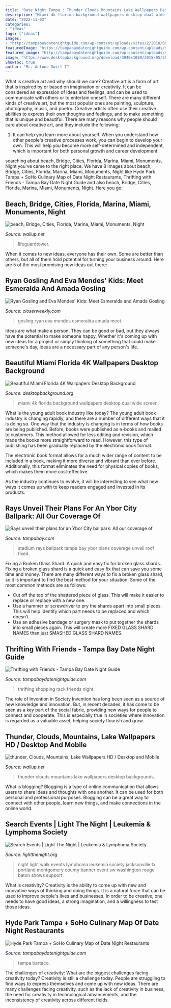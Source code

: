 ```yaml
---
title: "Date Night Tampa : Thunder Clouds Mountains Lake Wallpapers Desktop Backgrounds"
description: "Miami 4k florida background wallpapers desktop dual wide screen"
date: "2022-11-03"
categories:
- "ideas"
tags: ["ideas"]
images:
- "http://tampabaydatenightguide.com/wp-content/uploads/sites/2/2018/09/Girl-at-rack.jpeg"
featuredImage: "https://tampabaydatenightguide.com/wp-content/uploads/sites/2/2018/08/bartaco.jpg"
featured_image: "http://tampabaydatenightguide.com/wp-content/uploads/sites/2/2018/09/Girl-at-rack.jpeg"
image: "https://www.desktopbackground.org/download/3840x1080/2015/05/20/950955_beautiful-miami-florida-4k-wallpapers_3840x2160_h.jpg"
ShowToc: true
author: "Mr. Antone Swift I"
---
```



What is creative art and why should we care?
Creative art is a form of art that is inspired by or based on imagination or creativity. It can be considered an expression of ideas and feelings, and can be used to communicate with others or to entertain oneself. There are many different kinds of creative art, but the most popular ones are painting, sculpture, photography, music, and poetry. Creative artists often use their creative abilities to express their own thoughts and feelings, and to make something that is unique and beautiful. There are many reasons why people should care about creative art, and they include the following: 
1) It can help you learn more about yourself. When you understand how other people's creative processes work, you can begin to develop your own. This will help you become more self-determined and independent, which is important for both personal growth and career development.

	

		
searching about beach, Bridge, Cities, Florida, Marina, Miami, Monuments, Night you've came to the right place. We have 8 Images about beach, Bridge, Cities, Florida, Marina, Miami, Monuments, Night like Hyde Park Tampa + SoHo Culinary Map of Date Night Restaurants, Thrifting with Friends - Tampa Bay Date Night Guide and also beach, Bridge, Cities, Florida, Marina, Miami, Monuments, Night. Here you go:
		
    
## Beach, Bridge, Cities, Florida, Marina, Miami, Monuments, Night

<img loading=lazy src="https://wallup.net/wp-content/uploads/2019/09/475326-beach-bridge-cities-florida-marina-miami-monuments-night-panorama-panoramic-states-tower-united-urban-usa-lifeguardtower-night.jpg" onerror="this.onerror=null;this.src='https://tse2.mm.bing.net/th?id=OIP.lbtmP_j4MYHpIzmSS3HdZQHaEw&amp;pid=15.1';" alt="beach, Bridge, Cities, Florida, Marina, Miami, Monuments, Night">

_Source: wallup.net_

>lifeguardtower. 

	

When it comes to new ideas, everyone has their own. Some are better than others, but all of them hold potential for turning your business around. Here are 5 of the most promising new ideas out there: 

    
## Ryan Gosling And Eva Mendes&#039; Kids: Meet Esmeralda And Amada Gosling

<img loading=lazy src="https://www.closerweekly.com/wp-content/uploads/2020/08/ryan-gosling-and-eva-mendes-kids-meet-esmeralda-and-amada-gosling42.jpg?crop=3px%2C25px%2C3163px%2C1662px&amp;resize=1200%2C630" onerror="this.onerror=null;this.src='https://tse1.mm.bing.net/th?id=OIP.A1djpO63cFXjy6J8IcuOZQHaD4&amp;pid=15.1';" alt="Ryan Gosling and Eva Mendes&#039; Kids: Meet Esmeralda and Amada Gosling">

_Source: closerweekly.com_

>gosling ryan eva mendes esmeralda amada meet. 

	

Ideas are what make a person. They can be good or bad, but they always have the potential to make someone happy. Whether it's coming up with new ideas for a project or simply thinking of something that could make someone's day, ideas are a necessary part of any person's life.

    
## Beautiful Miami Florida 4K Wallpapers Desktop Background

<img loading=lazy src="https://www.desktopbackground.org/download/3840x1080/2015/05/20/950955_beautiful-miami-florida-4k-wallpapers_3840x2160_h.jpg" onerror="this.onerror=null;this.src='https://tse1.mm.bing.net/th?id=OIP.V20uR_tI7Q4hihaulgCKcQHaCF&amp;pid=15.1';" alt="Beautiful Miami Florida 4K Wallpapers Desktop Background">

_Source: desktopbackground.org_

>miami 4k florida background wallpapers desktop dual wide screen. 

	

What is the young adult book industry like today?
The young adult book industry is changing rapidly, and there are a number of different ways that it is doing so. One way that the industry is changing is in terms of how books are being published. 
Before, books were published as e-books and mailed to customers. This method allowed for less editing and revision, which made the books more straightforward to read. However, this type of publishing has been gradually replaced by the electronic book format. 

The electronic book format allows for a much wider range of content to be included in a book, making it more diverse and vibrant than ever before. Additionally, this format eliminates the need for physical copies of books, which makes them more cost-effective. 

As the industry continues to evolve, it will be interesting to see what new ways it comes up with to keep readers engaged and invested in its products.

    
## Rays Unveil Their Plans For An Ybor City Ballpark: All Our Coverage Of

<img loading=lazy src="http://www.tampabay.com/resizer/qjMqZGHUbNEa2i68Sb3capo1W8c=/900x0/smart/filters:quality(60)/arc-anglerfish-arc2-prod-tbt.s3.amazonaws.com/public/QADON5CVHNC75L63Z2XSDQZ52M.jpg" onerror="this.onerror=null;this.src='https://tse4.mm.bing.net/th?id=OIP.s4LvHh_3ohtTKMpc5vkmKwHaEr&amp;pid=15.1';" alt="Rays unveil their plans for an Ybor City ballpark: All our coverage of">

_Source: tampabay.com_

>stadium rays ballpark tampa bay ybor plans coverage unveil roof fixed. 

	

Fixing a Broken Glass Shard: A quick and easy fix for broken glass shards.
Fixing a broken glass shard is a quick and easy fix that can save you some time and money. There are many different ways to fix a broken glass shard, so it is important to find the best method for your situation. Some of the most common methods are as follows:
- Cut off the top of the shattered piece of glass. This will make it easier to replace or replace with a new one.
- Use a hammer or screwdriver to pry the shards apart into small pieces. This will help identify which part needs to be replaced and which doesn’t.
- Use an adhesive bandage or surgery mask to put together the shards into small pieces again. This will create more FIXED GLASS SHARD NAMES than just SMASHED GLASS SHARD NAMES.

    
## Thrifting With Friends - Tampa Bay Date Night Guide

<img loading=lazy src="http://tampabaydatenightguide.com/wp-content/uploads/sites/2/2018/09/Girl-at-rack.jpeg" onerror="this.onerror=null;this.src='https://tse4.mm.bing.net/th?id=OIP.XucbYk_UT4UFl_mSzB4dWAHaEK&amp;pid=15.1';" alt="Thrifting with Friends - Tampa Bay Date Night Guide">

_Source: tampabaydatenightguide.com_

>thrifting shopping rack friends night. 

	

The role of Invention in Society
Invention has long been seen as a source of new knowledge and innovation. But, in recent decades, it has come to be seen as a key part of the social fabric, providing new ways for people to connect and cooperate. This is especially true in societies where innovation is regarded as a valuable asset, helping society flourish and grow.

    
## Thunder, Clouds, Mountains, Lake Wallpapers HD / Desktop And Mobile

<img loading=lazy src="https://wallup.net/wp-content/uploads/2017/03/15/77462-thunder-clouds-mountains-lake.jpg" onerror="this.onerror=null;this.src='https://tse1.mm.bing.net/th?id=OIP.YHbM11EA198_BafoYMhsoAHaEK&amp;pid=15.1';" alt="thunder, Clouds, Mountains, Lake Wallpapers HD / Desktop and Mobile">

_Source: wallup.net_

>thunder clouds mountains lake wallpapers desktop backgrounds. 

	

What is blogging?
Blogging is a type of online communication that allows users to share ideas and thoughts with one another. It can be used for both personal and professional purposes. Blogging can be a great way to connect with other people, learn new things, and make connections in the online world.

    
## Search Events | Light The Night | Leukemia &amp; Lymphoma Society

<img loading=lazy src="https://www.lightthenight.org/sites/all/themes/ltn/img/ltn-event-finder-banner-image.jpg" onerror="this.onerror=null;this.src='https://tse4.mm.bing.net/th?id=OIP.uxx61814v8IwTZbqGYRJ5gHaDz&amp;pid=15.1';" alt="Search Events | Light The Night | Leukemia &amp; Lymphoma Society">

_Source: lightthenight.org_

>night light walk events lymphoma leukemia society jacksonville tx portland montgomery county banner event sw washington rouge baton shows support. 

	

What is creativity?
Creativity is the ability to come up with new and innovative ways of thinking and doing things. It is a natural force that can be used to improve people's lives and businesses. In order to be creative, one needs to have good ideas, a strong imagination, and a willingness to test those ideas.

    
## Hyde Park Tampa + SoHo Culinary Map Of Date Night Restaurants

<img loading=lazy src="https://tampabaydatenightguide.com/wp-content/uploads/sites/2/2018/08/bartaco.jpg" onerror="this.onerror=null;this.src='https://tse2.mm.bing.net/th?id=OIP.ZmdozWwQ23iCyes0CQ8P8wHaE0&amp;pid=15.1';" alt="Hyde Park Tampa + SoHo Culinary Map of Date Night Restaurants">

_Source: tampabaydatenightguide.com_

>tampa bartaco. 

	

The challenges of creativity: What are the biggest challenges facing creativity today?
Creativity is still a challenge today. People are struggling to find ways to express themselves and come up with new ideas. There are many challenges facing creativity, such as the lack of creativity in business, the need for creativity in technological advancements, and the inconsistency of creativity across different fields.

